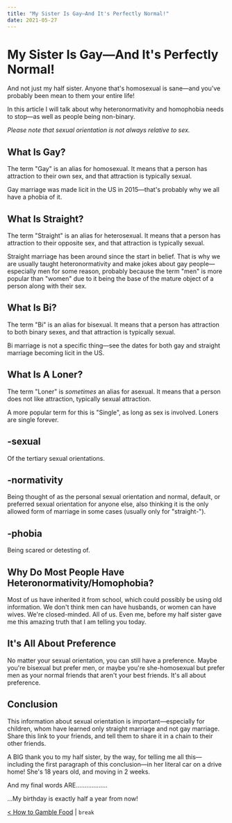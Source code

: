 ```yaml
---
title: "My Sister Is Gay—And It's Perfectly Normal!"
date: 2021-05-27
---
```


[prev]: https://javascriptlearner815.github.io/2021/05/06/how-to-gamble-food.html
<!--- [next]: https://javascriptlearner815.github.io/2021///-.html --->

# My Sister Is Gay—And It's Perfectly Normal!

And not just my half sister. Anyone that's homosexual is sane—and you've probably been mean to them your entire life!

In this article I will talk about why heteronormativity and homophobia needs to stop—as well as people being non-binary.

*Please note that sexual orientation is not always relative to sex.*

## What Is Gay?

The term "Gay" is an alias for homosexual. It means that a person has attraction to their own sex, and that attraction is typically sexual.

Gay marriage was made licit in the US in 2015—that's probably why we all have a phobia of it.

## What Is Straight?

The term "Straight" is an alias for heterosexual. It means that a person has attraction to their opposite sex, and that attraction is typically sexual.

Straight marriage has been around since the start in belief. That is why we are usually taught heteronormativity and make jokes about gay people—especially men for some reason, probably because the term "men" is more popular than "women" due to it being the base of the mature object of a person along with their sex.

## What Is Bi?

The term "Bi" is an alias for bisexual. It means that a person has attraction to both binary sexes, and that attraction is typically sexual.

Bi marriage is not a specific thing—see the dates for both gay and straight marriage becoming licit in the US.

## What Is A Loner?

The term "Loner" is *sometimes* an alias for asexual. It means that a person does not like attraction, typically sexual attraction.

A more popular term for this is "Single", as long as sex is involved. Loners are single forever.

## -sexual

Of the tertiary sexual orientations.

## -normativity

Being thought of as the personal sexual orientation and normal, default, or preferred sexual orientation for anyone else, also thinking it is the only allowed form of marriage in some cases (usually only for "straight-").

## -phobia

Being scared or detesting of.

## Why Do Most People Have Heteronormativity/Homophobia?

Most of us have inherited it from school, which could possibly be using old information. We don't think men can have husbands, or women can have wives. We're closed-minded. All of us. Even me, before my half sister gave me this amazing truth that I am telling you today.

## It's All About Preference

No matter your sexual orientation, you can still have a preference. Maybe you're bisexual but prefer men, or maybe you're she-homosexual but prefer men as your normal friends that aren't your best friends. It's all about preference.

## Conclusion

This information about sexual orientation is important—especially for children, whom have learned only straight marriage and not gay marriage. Share this link to your friends, and tell them to share it in a chain to their other friends.

A BIG thank you to my half sister, by the way, for telling me all this—including the first paragraph of this conclusion—in her literal car on a drive home! She's 18 years old, and moving in 2 weeks.

And my final words ARE..................

...My birthday is exactly half a year from now!

[< How to Gamble Food][prev] | `break`
